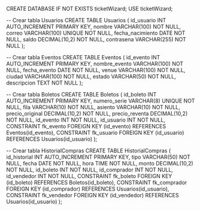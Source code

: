 CREATE DATABASE IF NOT EXISTS ticketWizard;
USE ticketWizard;

-- Crear tabla Usuarios
CREATE TABLE Usuarios (
    id_usuario INT AUTO_INCREMENT PRIMARY KEY,
    nombre VARCHAR(100) NOT NULL,
    correo VARCHAR(100) UNIQUE NOT NULL,
    fecha_nacimiento DATE NOT NULL,
    saldo DECIMAL(10,2) NOT NULL,
    contrasena VARCHAR(255) NOT NULL
);

-- Crear tabla Eventos
CREATE TABLE Eventos (
    id_evento INT AUTO_INCREMENT PRIMARY KEY,
    nombre_evento VARCHAR(100) NOT NULL,
    fecha_evento DATE NOT NULL,
    venue VARCHAR(100) NOT NULL,
    ciudad VARCHAR(100) NOT NULL,
    estado VARCHAR(50) NOT NULL,
    descripcion TEXT NOT NULL
);

-- Crear tabla Boletos
CREATE TABLE Boletos (
    id_boleto INT AUTO_INCREMENT PRIMARY KEY,
    numero_serie VARCHAR(8) UNIQUE NOT NULL,
    fila VARCHAR(10) NOT NULL,
    asiento VARCHAR(10) NOT NULL,
    precio_original DECIMAL(10,2) NOT NULL,
    precio_reventa DECIMAL(10,2) NOT NULL,
    id_evento INT NOT NULL,
    id_usuario INT NOT NULL,
    CONSTRAINT fk_evento FOREIGN KEY (id_evento) REFERENCES Eventos(id_evento),
    CONSTRAINT fk_usuario FOREIGN KEY (id_usuario) REFERENCES Usuarios(id_usuario)
);

-- Crear tabla HistorialCompras
CREATE TABLE HistorialCompras (
    id_historial INT AUTO_INCREMENT PRIMARY KEY,
    tipo VARCHAR(50) NOT NULL,
    fecha DATE NOT NULL,
    hora TIME NOT NULL,
    monto DECIMAL(10,2) NOT NULL,
    id_boleto INT NOT NULL,
    id_comprador INT NOT NULL,
    id_vendedor INT NOT NULL,
    CONSTRAINT fk_boleto FOREIGN KEY (id_boleto) REFERENCES Boletos(id_boleto),
    CONSTRAINT fk_comprador FOREIGN KEY (id_comprador) REFERENCES Usuarios(id_usuario),
    CONSTRAINT fk_vendedor FOREIGN KEY (id_vendedor) REFERENCES Usuarios(id_usuario)
);
